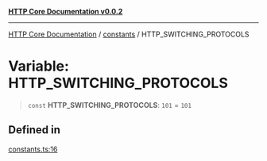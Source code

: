 [**HTTP Core Documentation v0.0.2**](../../README.md)

***

[HTTP Core Documentation](../../modules.md) / [constants](../README.md) / HTTP\_SWITCHING\_PROTOCOLS

# Variable: HTTP\_SWITCHING\_PROTOCOLS

> `const` **HTTP\_SWITCHING\_PROTOCOLS**: `101` = `101`

## Defined in

[constants.ts:16](https://github.com/stonemjs/http-core/blob/ed7c2187bd85b6877da7cd9f8c94448716446e07/src/constants.ts#L16)
